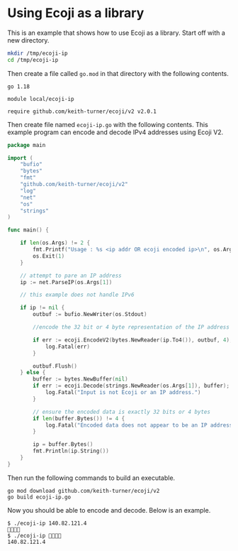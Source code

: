 # Using Ecoji as a library

This is an example that shows how to use Ecoji as a library.  Start off with a new directory.

```bash
mkdir /tmp/ecoji-ip
cd /tmp/ecoji-ip
```

Then create a file called `go.mod` in that directory with the following contents.

```
go 1.18

module local/ecoji-ip

require github.com/keith-turner/ecoji/v2 v2.0.1

```

Then create file named `ecoji-ip.go` with the following contents.  This example program can encode and decode IPv4 addresses using Ecoji V2.

```go
package main

import (
	"bufio"
	"bytes"
	"fmt"
	"github.com/keith-turner/ecoji/v2"
	"log"
	"net"
	"os"
	"strings"
)

func main() {

	if len(os.Args) != 2 {
		fmt.Printf("Usage : %s <ip addr OR ecoji encoded ip>\n", os.Args[0])
		os.Exit(1)
	}

	// attempt to pare an IP address
	ip := net.ParseIP(os.Args[1])

	// this example does not handle IPv6

	if ip != nil {
		outbuf := bufio.NewWriter(os.Stdout)

		//encode the 32 bit or 4 byte representation of the IP address as Ecoji

		if err := ecoji.EncodeV2(bytes.NewReader(ip.To4()), outbuf, 4); err != nil {
			log.Fatal(err)
		}

		outbuf.Flush()
	} else {
		buffer := bytes.NewBuffer(nil)
		if err := ecoji.Decode(strings.NewReader(os.Args[1]), buffer); err != nil {
			log.Fatal("Input is not Ecoji or an IP address.")
		}

		// ensure the encoded data is exactly 32 bits or 4 bytes
		if len(buffer.Bytes()) != 4 {
			log.Fatal("Encoded data does not appear to be an IP address")
		}

		ip = buffer.Bytes()
		fmt.Println(ip.String())
	}
}
```

Then run the following commands to build an executable.

```
go mod download github.com/keith-turner/ecoji/v2
go build ecoji-ip.go
```

Now you should be able to encode and decode.  Below is an example.

```
$ ./ecoji-ip 140.82.121.4
🧳🏸🔔🥷
$ ./ecoji-ip 🧳🏸🔔🥷
140.82.121.4
```
